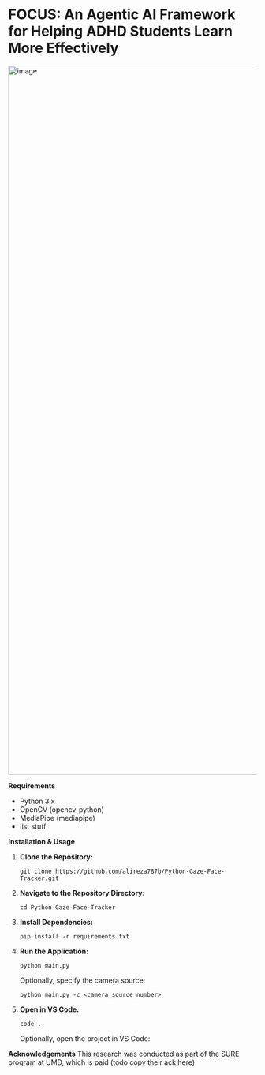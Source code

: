 
# **FOCUS**: An Agentic AI Framework for Helping ADHD Students Learn More Effectively

<img width="1803" height="1436" alt="image" src="https://github.com/user-attachments/assets/8f1c171e-f154-495f-a787-d632e45876a2" />


**Requirements**
- Python 3.x
- OpenCV (opencv-python)
- MediaPipe (mediapipe)
- list stuff

**Installation & Usage**

1. **Clone the Repository:**
   ```
   git clone https://github.com/alireza787b/Python-Gaze-Face-Tracker.git
   ```

2. **Navigate to the Repository Directory:**
   ```
   cd Python-Gaze-Face-Tracker
   ```

3. **Install Dependencies:**
   ```
   pip install -r requirements.txt
   ```

4. **Run the Application:**
   ```
   python main.py
   ```

   Optionally, specify the camera source:
   ```
   python main.py -c <camera_source_number>
   ```

5. **Open in VS Code:**
   ```
   code .
   ```
      Optionally, open the project in VS Code:

**Acknowledgements** This research was conducted as part of the SURE program at UMD, which is paid (todo copy their ack here)

